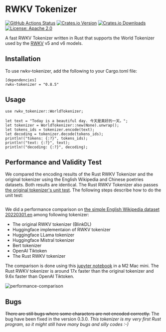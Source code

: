 # RWKV Tokenizer


[![GitHub Actions Status](https://github.com/cahya-wirawan/rwkv-tokenizer/actions/workflows/CI.yml/badge.svg)](https://github.com/cahya-wirawan/rwkv-tokenizer/actions/)
[![Crates.io Version](https://img.shields.io/crates/v/rwkv-tokenizer.svg)](https://crates.io/crates/rwkv-tokenizer)
[![Crates.io Downloads](https://img.shields.io/crates/d/rwkv-tokenizer.svg)](https://crates.io/crates/rwkv-tokenizer)
[![License: Apache 2.0](https://img.shields.io/badge/license-Apache_2.0-blue.svg)](https://github.com/cahya-wirawan/rwkv-tokenizer/blob/main/LICENSE.txt)


A fast RWKV Tokenizer written in Rust that supports the World Tokenizer used by the 
[RWKV](https://github.com/BlinkDL/RWKV-LM) v5 and v6 models.

## Installation
To use rwkv-tokenizer, add the following to your Cargo.toml file:
```
[dependencies]
rwkv-tokenizer = "0.8.5"
```
## Usage
```
use rwkv_tokenizer::WorldTokenizer;

let text = "Today is a beautiful day. 今天是美好的一天。";
let tokenizer = WorldTokenizer::new(None).unwrap();
let tokens_ids = tokenizer.encode(text);
let decoding = tokenizer.decode(tokens_ids);
println!("tokens: {:?}", tokens_ids);
println!("text: {:?}", text);
println!("decoding: {:?}", decoding);
```

## Performance and Validity Test

We compared the encoding results of the Rust RWKV Tokenizer and the original tokenizer using
the English Wikipedia and Chinese poetries datasets. Both results are identical. The Rust RWKV Tokenizer also 
passes [the original tokenizer's unit test](https://github.com/BlinkDL/ChatRWKV/blob/main/tokenizer/rwkv_tokenizer.py). 
The following steps describe how to do the unit test:
```

```

We did a performance comparison on [the simple English Wikipedia dataset 20220301.en](https://huggingface.co/datasets/legacy-datasets/wikipedia) among following tokenizer:
- The original RWKV tokenizer (BlinkDL)
- Huggingface implementaion of RWKV tokenizer
- Huggingface LLama tokenizer
- Huggingface Mistral tokenizer
- Bert tokenizer
- OpenAI Tiktoken
- The Rust RWKV tokenizer

The comparison is done using this [jupyter notebook](https://github.com/cahya-wirawan/rwkv-tokenizer/blob/main/tools/rwkv_tokenizers.ipynb) in a M2 Mac mini. The Rust RWKV 
tokenizer is around 17x faster than the original tokenizer and 9.6x faster than OpenAI Tiktoken.

![performance-comparison](https://media.githubusercontent.com/media/cahya-wirawan/rwkv-tokenizer/main/data/performance-comparison.png)

## Bugs
~~There are still bugs where some characters are not encoded correctly.~~ The bug have been fixed in the version 0.3.0.
*This tokenizer is my very first Rust program, so it might still have many bugs and silly codes :-)*